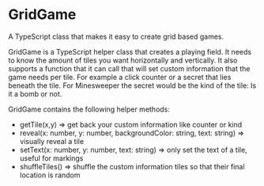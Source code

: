 # GridGame
A TypeScript class that makes it easy to create grid based games.

GridGame is a TypeScript helper class that creates a playing field.
It needs to know the amount of tiles you want horizontally and vertically.
It also supports a function that it can call that will set custom information that the game needs per tile.
For example a click counter or a secret that lies beneath the tile.
For Minesweeper the secret would be the kind of the tile: Is it a bomb or not.
 
GridGame contains the following helper methods:

 * getTile(x,y) => get back your custom information like counter or kind
 * reveal(x: number, y: number, backgroundColor: string, text: string) => visually reveal a tile
 * setText(x: number, y: number, text: string) => only set the text of a tile, useful for markings
 * shuffleTiles() => shuffle the custom information tiles so that their final location is random
 
